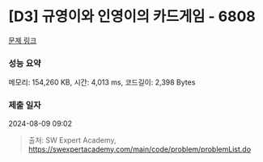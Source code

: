 # [D3] 규영이와 인영이의 카드게임 - 6808 

[문제 링크](https://swexpertacademy.com/main/code/problem/problemDetail.do?contestProbId=AWgv9va6HnkDFAW0) 

### 성능 요약

메모리: 154,260 KB, 시간: 4,013 ms, 코드길이: 2,398 Bytes

### 제출 일자

2024-08-09 09:02



> 출처: SW Expert Academy, https://swexpertacademy.com/main/code/problem/problemList.do